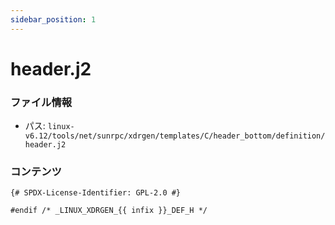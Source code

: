 ```yaml
---
sidebar_position: 1
---
```

# header.j2

### ファイル情報

- パス: `linux-v6.12/tools/net/sunrpc/xdrgen/templates/C/header_bottom/definition/header.j2`

### コンテンツ

```j2
{# SPDX-License-Identifier: GPL-2.0 #}

#endif /* _LINUX_XDRGEN_{{ infix }}_DEF_H */

```
